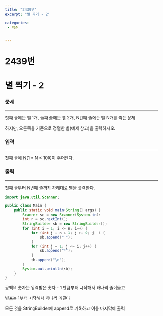 ```yaml
---
title: "2439번"
excerpt: "별 찍기 - 2"

categories:
 - 백준


---
```




# 2439번

# 별 찍기 - 2

### 문제

---

첫째 줄에는 별 1개, 둘째 줄에는 별 2개, N번째 줄에는 별 N개를 찍는 문제

하지만, 오른쪽을 기준으로 정렬한 별(예제 참고)을 출력하시오.

### 입력

---

첫째 줄에 N(1 ≤ N ≤ 100)이 주어진다.

### 출력

---

첫째 줄부터 N번째 줄까지 차례대로 별을 출력한다.

```java
import java.util.Scanner;

public class Main {
    public static void main(String[] args) {
        Scanner sc = new Scanner(System.in);
        int n = sc.nextInt();
        StringBuilder sb = new StringBuilder();
        for (int i = 1; i <= n; i++) {
            for (int j = n-i-1; j >= 0; j--) {
                sb.append(" ");
            }
            for (int j = 1; j <= i; j++) {
                sb.append("*");
            }
            sb.append("\n");
        }
        System.out.println(sb);
    }
}

```

공백의 숫자는 입력받은 숫자 - 1 만큼부터 시작해서 하나씩 줄어들고

별표는 1부터 시작해서 하나씩 커진다

모든 것을 StringBuilder에 append로 기록하고 이를 마지막에 출력